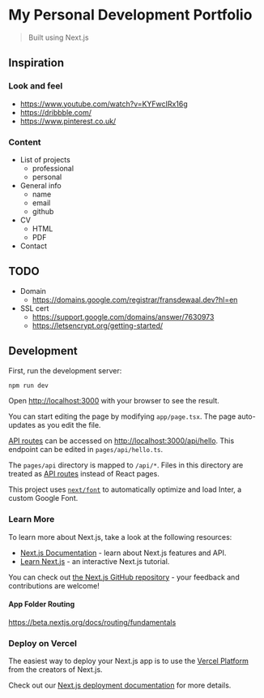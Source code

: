 # My Personal Development Portfolio

> Built using Next.js

## Inspiration

### Look and feel

- https://www.youtube.com/watch?v=KYFwcIRx16g
- https://dribbble.com/
- https://www.pinterest.co.uk/

### Content

- List of projects
  - professional
  - personal
- General info
  - name
  - email
  - github
- CV
  - HTML
  - PDF
- Contact

## TODO

- Domain
  - https://domains.google.com/registrar/fransdewaal.dev?hl=en
- SSL cert
  - https://support.google.com/domains/answer/7630973
  - https://letsencrypt.org/getting-started/

## Development

First, run the development server:

```bash
npm run dev
```

Open [http://localhost:3000](http://localhost:3000) with your browser to see the result.

You can start editing the page by modifying `app/page.tsx`. The page auto-updates as you edit the file.

[API routes](https://nextjs.org/docs/api-routes/introduction) can be accessed on [http://localhost:3000/api/hello](http://localhost:3000/api/hello). This endpoint can be edited in `pages/api/hello.ts`.

The `pages/api` directory is mapped to `/api/*`. Files in this directory are treated as [API routes](https://nextjs.org/docs/api-routes/introduction) instead of React pages.

This project uses [`next/font`](https://nextjs.org/docs/basic-features/font-optimization) to automatically optimize and load Inter, a custom Google Font.

### Learn More

To learn more about Next.js, take a look at the following resources:

- [Next.js Documentation](https://nextjs.org/docs) - learn about Next.js features and API.
- [Learn Next.js](https://nextjs.org/learn) - an interactive Next.js tutorial.

You can check out [the Next.js GitHub repository](https://github.com/vercel/next.js/) - your feedback and contributions are welcome!

#### App Folder Routing

https://beta.nextjs.org/docs/routing/fundamentals

### Deploy on Vercel

The easiest way to deploy your Next.js app is to use the [Vercel Platform](https://vercel.com/new?utm_medium=default-template&filter=next.js&utm_source=create-next-app&utm_campaign=create-next-app-readme) from the creators of Next.js.

Check out our [Next.js deployment documentation](https://nextjs.org/docs/deployment) for more details.
